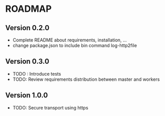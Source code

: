 # ROADMAP

## Version 0.2.0

- Complete README about requirements, installation, ...
- change package.json to include bin command log-http2file

## Version 0.3.0

- TODO : Introduce tests
- TODO: Review requirements distribution between master and workers


## Version 1.0.0

- TODO: Secure transport using https
